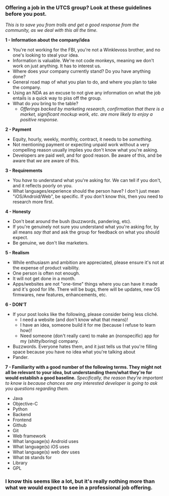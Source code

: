 ### Offering a job in the UTCS group? Look at these guidelines before you post. 

*This is to save you from trolls and get a good response from the community, as we deal with this all the time.*

**1 - Information about the company/idea**
* You're not working for the FBI, you're not a Winklevoss brother, and no one's looking to steal your idea.
* Information is valuable. We're not code monkeys, meaning we don't work on just anything. It has to interest us.
* Where does your company currently stand? Do you have anything done?
* General road map of what you plan to do, and where you plan to take the company.
* Using an NDA as an excuse to not give any information on what the job entails is a quick way to piss off the group.
* What do *you* bring to the table?
  * *Offerings backed by marketing research, confirmation that there is a market, significant mockup work, etc. are more likely to enjoy a positive response.*

**2 - Payment**
* Equity, hourly, weekly, monthly, contract, it needs to be *something*.
* Not mentioning payment or expecting unpaid work without a very compelling reason usually implies you don't know what you're asking.
* Developers are paid well, and for good reason. Be aware of this, and be aware that *we* are aware of this.

**3 - Requirements**
* You *have* to understand what you're asking for. We can tell if you don't, and it reflects poorly on you.
* What languages/experience should the person have? I don't just mean "iOS/Android/Web", be specific. If you don't know this, then you need to research more first.

**4 - Honesty**
* Don't beat around the bush (buzzwords, pandering, etc).
* If you're genuinely not sure you understand what you're asking for, by all means *say that* and ask the group for feedback on what you should expect.
* Be genuine, we don't like marketers.

**5 - Realism**
* While enthusiasm and ambition are appreciated, please ensure it's not at the expense of product vaibility.
* One person is often not enough.
* It will not get done in a month.
* Apps/websites are not "one-time" things where you can have it made and it's good for life. There will be bugs, there will be updates, new OS firmwares, new features, enhancements, etc.

**6 - DON'T**
* If your post looks like the following, please consider being less cliché.
  * I need a website (and don't know what that means)!
  * I have an idea, someone build it for me (because I refuse to learn how)!
  * Need someone (don't really care) to make an (nonspecific) app for my (shitty/boring) company.
* Buzzwords. Everyone hates them, and it just tells us that you're filling space because you have no idea what you're talking about
* Pander.

**7 - Familiarity with a good number of the following terms. They might not all be relevant to your idea, but understanding them/what they're for would establish a good baseline.**
*Specifically, the reason they're important to know is because chances are any interested developer is going to ask you questions regarding them.*
* Java
* Objective-C
* Python
* Backend
* Frontend
* Github
* Git
* Web framework
* What language(s) Android uses
* What language(s) iOS uses
* What language(s) web dev uses
* What `DB` stands for
* Library
* GPL

### I know this seems like a lot, but it's really nothing more than what we would expect to see in a professional job offering.
